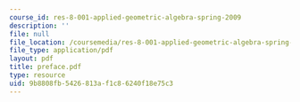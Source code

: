 ```yaml
---
course_id: res-8-001-applied-geometric-algebra-spring-2009
description: ''
file: null
file_location: /coursemedia/res-8-001-applied-geometric-algebra-spring-2009/9b8808fb5426813af1c86240f18e75c3_preface.pdf
file_type: application/pdf
layout: pdf
title: preface.pdf
type: resource
uid: 9b8808fb-5426-813a-f1c8-6240f18e75c3
---
```

